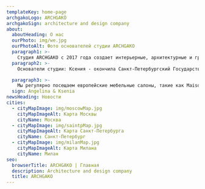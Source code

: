 ```yaml
---
templateKey: home-page
archgakoLogo: ARCHGAKÒ
archgakoSign: architecture and design company
about:
  aboutHeading: О нас
  ourPhoto: img/we.jpg
  ourPhotoAlt: Фото основателей студии ARCHGAKO
  paragraph1: >-
    Студия ARCHGAKO с 2017 года создает интерьерные, архитектурные и градостроительные проекты. Мы любим нестандартные ситуации и с большим удовольствием беремся за самые сложные, необычные и интересные проекты.  Мы ведем проекты от первой идеи и дизайн-проекта до полной комплектации и реализации, тщательно контролируя каждый этап.
  paragraph2: >-
    Основатели студии: Ксения - окончила Санкт-Петербургский Государственный Архитектурно-строительный университет по специальности АРХИТЕКТОР. Повышала квалификацию в Школе Дизайна "ДЕТАЛИ" по специальности КОЛОРИСТ-ДЕКОРАТОР. Профессионально работает с цветом и прекрасно подбирает самые интересные сочетания, подходящие именно для Вас. Вы можете быть уверены, что Ваши объекты в надежных руках и под чутким руководством, так как еще в студенческие годы Ксения запустила проект студенческих воркшопов, объединяющих молодых специалистов со всей России, который сейчас активно развивается в коллаборациях с различными градостроительными проектами в городах России. А затем прошла профессиональное обучение в SETTERS как руководитель проектов. Ангелина - окончила Санкт-Петербургский Государственный Архитектурно-строительный университет по специальности АРХИТЕКТОР. Получила образование ДИЗАЙНЕРА ИНТЕРЬЕРА в Международной школе дизайна в Санкт-Петербурге. Обучалась в Миланском Политехническом университете на специальности АРХИТЕКТОР-УРБАНИСТ. Отлично владеет инженерией и объёмностей-пространственной композицией. Разбирается в технических и физических свойства материалов и всегда подбирает качественные и долгосрочные материалы для проектов. В данный момент активно работает над развитием европейских проектов. Совместно с Ксенией повышала квалификацию в лондонской Архитектурной Ассоциации в области параметрического дизайна, современных технологий и робототехники, которые так активно используются во всех отраслях проектирования и строительства, в том числе в дизайне внутренних пространств. 

  paragraph3: >-
    Мы регулярно посещаем европейские мебельные салоны, такие как Maison&Objet, Salone del Mobile и Decorex, и следим за последними трендами и новинками, чтобы создавать для Вас самые красивые, уютные и современные проекты.
  sign: Angelina & Ksenia
newsHeading: Новости
cities:
  - cityMapImage: img/moscowMap.jpg
    cityMapImageAlt: Карта Москвы
    cityName: Москва
  - cityMapImage: img/saintpMap.jpg
    cityMapImageAlt: Карта Санкт-Петербурга
    cityName: Санкт-Петербург
  - cityMapImage: img/milanMap.jpg
    cityMapImageAlt: Карта Милана
    cityName: Милан
seo:
  browserTitle: ARCHGAKO | Главная
  description: Architecture and design company
  title: ARCHGAKO
---
```


